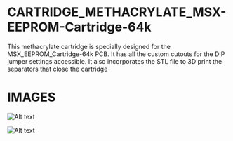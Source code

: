 # CARTRIDGE_METHACRYLATE_MSX-EEPROM-Cartridge-64k

This methacrylate cartridge is specially designed for the MSX_EEPROM_Cartridge-64k PCB. It has all the custom cutouts for the DIP jumper settings accessible. It also incorporates the STL file to 3D print the separators that close the cartridge

# IMAGES

![Alt text](https://github.com/capsule5000/CARTRIDGE_METHACRYLATE_MSX-EEPROM-Cartridge-64k/blob/main/Images/front_msx_eeprom_cartridge.png)

![Alt text](https://github.com/capsule5000/CARTRIDGE_METHACRYLATE_MSX-EEPROM-Cartridge-64k/blob/main/Images/rear_msx_eeprom_cartridge.png)
